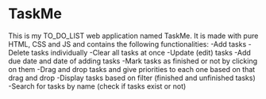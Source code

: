 # TaskMe
This is my TO_DO_LIST web application named TaskMe. It is made with pure HTML, CSS and JS and contains the following functionalities:
-Add tasks
-Delete tasks individually
-Clear all tasks at once
-Update (edit) tasks
-Add due date and date of adding tasks
-Mark tasks as finished or not by clicking on them
-Drag and drop tasks and give priorities to each one based on that drag and drop
-Display tasks based on filter (finished and unfinished tasks)
-Search for tasks by name (check if tasks exist or not)
